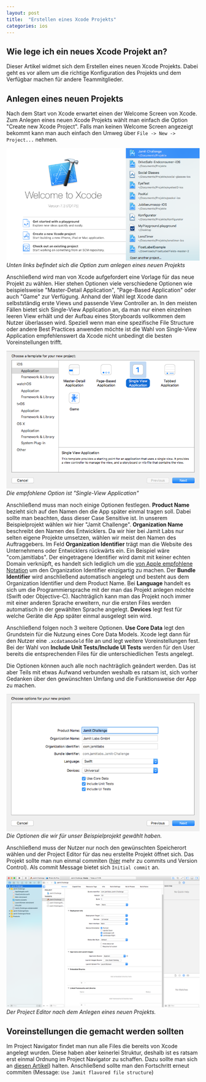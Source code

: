 ```yaml
---
layout: post
title:  "Erstellen eines Xcode Projekts"
categories: ios
---
```


## Wie lege ich ein neues Xcode Projekt an?

Dieser Artikel widmet sich dem Erstellen eines neuen Xcode Projekts. Dabei geht es vor allem um die richtige Konfiguration des Projekts und dem Verfügbar machen für andere Teammitglieder.

## Anlegen eines neuen Projekts
Nach dem Start von Xcode erwartet einen der Welcome Screen von Xcode. Zum Anlegen eines neuen Xcode Projekts wählt man einfach die Option "Create new Xcode Project". Falls man keinen Welcome Screen angezeigt bekommt kann man auch einfach den Umweg über `File -> New -> Project...` nehmen.

![Bild des Welcome Fensters](public/images/creating-xcode-projects/welcome-to-xcode.png)
*Unten links befindet sich die Option zum anlegen eines neuen Projekts*

Anschließend wird man von Xcode aufgefordert eine Vorlage für das neue Projekt zu wählen. Hier stehen Optionen viele verschiedene Optionen wie beispielsweise "Master-Detail Application", "Page-Based Application" oder auch "Game" zur Verfügung. Anhand der Wahl legt Xcode dann selbstständig erste Views und passende View Controller an. In den meisten Fällen bietet sich Single-View Application an, da man nur einen einzelnen leeren View erhält und der Aufbau eines Storyboards vollkommen dem Nutzer überlassen wird. Speziell wenn man eine spezifische File Structure oder andere Best Practices anwenden möchte ist die Wahl von Single-View Application empfehlenswert da Xcode nicht unbedingt die besten Voreinstellungen trifft.

![Bild des Schritts "Choose Template"](public/images/creating-xcode-projects/choose-template.png)
*Die empfohlene Option ist "Single-View Application"*

Anschließend muss man noch einige Optionen festlegen. **Product Name** bezieht sich auf den Namen den die App später einmal tragen soll. Dabei sollte man beachten, dass dieser Case Sensitive ist. In unserem Beispielprojekt wählen wir hier "Jamit Challenge". **Organization Name** beschreibt den Namen des Entwicklers. Da wir hier bei Jamit Labs nur selten eigene Projekte umsetzen, wählen wir meist den Namen des Auftraggebers. Im Feld **Organization Identifier** trägt man die Website des Unternehmens oder Entwicklers rückwärts ein. Ein Beispiel wäre "com.jamitlabs". Der eingetragene Identifier wird damit mit keiner echten Domain verknüpft, es handelt sich lediglich um die [von Apple empfohlene Notation](https://www.quora.com/Xcode-What-is-the-significance-of-a-projects-organization-identifier) um den Organization Identifier einzigartig zu machen. Der **Bundle Identifier** wird anschließend automatisch angelegt und besteht aus dem Organization Identifier und dem Product Name. Bei **Language** handelt es sich um die Programmiersprache mit der man das Projekt anlegen möchte (Swift oder Objective-C). Nachträglich kann man das Projekt noch immer mit einer anderen Sprache erweitern, nur die ersten Files werden automatisch in der gewählten Sprache angelegt. **Devices** legt fest für welche Geräte die App später einmal ausgelegt sein wird.

Anschließend folgen noch 3 weitere Optionen. **Use Core Data** legt den Grundstein für die Nutzung eines Core Data Models. Xcode legt dann für den Nutzer eine `.xcdatamodeld` file an und legt weitere Voreinstellungen fest. Bei der Wahl von **Include Unit Tests/Include UI Tests** werden für den User bereits die entsprechenden Files für die unterschiedlichen Tests angelegt.

Die Optionen können auch alle noch nachträglich geändert werden. Das ist aber Teils mit etwas Aufwand verbunden weshalb es ratsam ist, sich vorher Gedanken über den gewünschten Umfang und die Funktionsweise der App zu machen.

![Bild des Schritts "Choose Options"](public/images/creating-xcode-projects/choose-options.png)
*Die Optionen die wir für unser Beispielprojekt gewählt haben.*

Anschließend muss der Nutzer nur noch den gewünschten Speicherort wählen und der Project Editor für das neu erstellte Projekt öffnet sich. Das Projekt sollte man nun einmal commiten ([hier](version-control-german) mehr zu commits und Version Control). Als commit Message bietet sich `Initial commit` an.

![Bild des Project Editors](public/images/creating-xcode-projects/project-editor.png)
*Der Project Editor nach dem Anlegen eines neuen Projekts.*

## Voreinstellungen die gemacht werden sollten

Im Project Navigator findet man nun alle Files die bereits von Xcode angelegt wurden. Diese haben aber keinerlei Struktur, deshalb ist es ratsam erst einmal Ordnung im Project Navigator zu schaffen. Dazu sollte man sich an [diesen Artikel](xcode-file-structure-german)) halten. Anschließend sollte man den Fortschritt erneut commiten (Message: `Use Jamit flavored file structure`)
